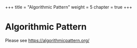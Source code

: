 +++
title = "Algorithmic Pattern"
weight = 5
chapter = true
+++
# Algorithmic Pattern

Please see https://algorithmicpattern.org/

